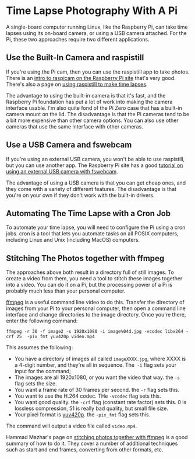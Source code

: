 # Time Lapse Photography With A Pi

A single-board computer running Linux, like the Raspberry Pi, can take time lapses using its on-board camera, or using a USB camera attached. For the Pi, these two approaches require two different applications.

## Use the Built-In Camera and raspistill
If you're using the Pi cam, then you can use the raspistill app to take photos. There is an [intro to raspicam on the Raspberry Pi site](https://www.raspberrypi.org/documentation/usage/camera/raspicam/) that's very good. There's also a page on [using raspistill to make time lapses](https://www.raspberrypi.org/documentation/usage/camera/raspicam/timelapse.md).

The advantage to using the built-in camera is that it's fast, and the Raspberry Pi foundation has put a lot of work into making the camera interface usable. I'm also quite fond of the Pi Zero case that has a built-in camera mount on the lid. The disadvantage is that the Pi cameras tend to be a bit more expensive than other camera options. You can also use other cameras that use the same interface with other cameras. 

## Use a USB Camera and fswebcam
If you're using an external USB camera, you won't be able to use raspistill, but you can use another app. The Raspberry Pi site has a good [tutorial on using an external USB camera with fswebcam](https://www.raspberrypi.org/documentation/usage/webcams/).

The advantage of using a USB camera is that you can get cheap ones, and they come with a variety of different features. The disadvantage is that you're on your own if they don't work with the built-in drivers.

## Automating The Time Lapse with a Cron Job
To automate your time lapse, you will need to configure the Pi using a cron jobs. cron is a tool that lets you automate tasks on all POSIX computers, including Linux and Unix (including MacOS) computers.

## Stitching The Photos together with ffmpeg
The approaches above both result in a directory full of still images. To create a video from them, you need a tool to stitch these images together into a video. You can do it on a Pi, but the processing power of a Pi is probably much less than your personal computer. 

[ffmpeg](https://www.ffmpeg.org/) is a useful command line video to do this. Transfer the directory of images from your Pi to your personal computer, then open a command line interface and change directories to the image directory. Once you're there, enter the following command:

````
ffmpeg -r 30 -f image2 -s 1920x1080 -i image%04d.jpg -vcodec libx264 -crf 25  -pix_fmt yuv420p video.mp4
````

This assumes the following: 

* You have a directory of images all called `imageXXXX.jpg`, where XXXX is a 4-digit number, and they're all in sequence. The` -i` flag sets your input for the command;
* The images are all 1920x1080, or you want the video that way. the `-s` flag sets the size.
* You want a frame rate of 30 frames per second. the `-r` flag sets this.
* You want to use the H.264 codec. THe `-vcodec` flag sets this.
* You want good quality. the `-crf` flag (constant rate factor) sets this. 0 is lossless compression, 51 is really bad quality, but small file size.
* Your pixel format is [yuv420p](http://softpixel.com/~cwright/programming/colorspace/yuv/). the `-pix_fmt` flag sets this.

The command will output a video file called `video.mp4`.

Hammad Mazhar's page on [stitching photos together with ffmpeg](http://hamelot.io/visualization/using-ffmpeg-to-convert-a-set-of-images-into-a-video/) is a good summary of how to do it. They cover a number of additional techniques such as start and end frames, converting from other formats, etc.